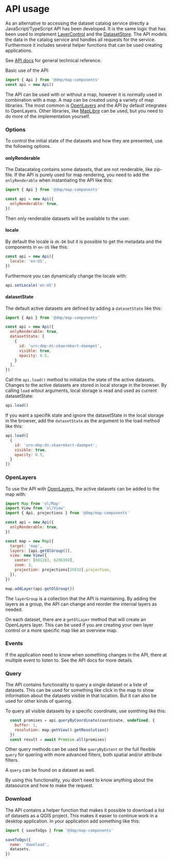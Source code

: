 # API usage

As an alternative to accessing the dataset catalog service directly a JavaScript/TypeScript API has been developed. It is the same logic that has been used to implement [LayerControl](#layercontrol) and the [DatasetStore](#datasetstore). The API models the data in the catalog service and handles all requests for the service. Furthermore it includes several helper functions that can be used creating applications. 

See [API docs](https://npmdoc.miljoeportal.dk/map-components/) for general technical reference.

Basic use of the API:

```javascript
import { Api } from '@dmp/map-components'
const api = new Api()
```

The API can be used with or without a map, however it is normally used in combination with a map. A map can be created using a variety of map libraries. The most common is [OpenLayers](https://openlayers.org/) and the API by default integrates to OpenLayers. Other libraries, like [MapLibre](https://maplibre.org/) can be used, but you need to do more of the implementation yourself.

### Options

To control the initial state of the datasets and how they are presented, use the following options.

#### onlyRenderable

The Datacatalog contains some datasets, that are not renderable, like zip-file. If the API is purely used for map rendering, you need to add the `onlyRenderable` when instantiating the API like this:

```javascript
import { Api } from '@dmp/map-components'

const api = new Api({
  onlyRenderable: true,
})
```
Then only renderable datasets will be available to the user.

#### locale

By default the locale is `dk-DK` but it is possible to get the metadata and the components in `en-US` like this:

```javascript
const api = new Api({
  locale: 'en-US',
})
```

Furthermore you can dynamically change the locale with:

```javascript
api.setLocale('en-US')
```

#### datasetState

The default active datasets are defined by adding a `datasetState` like this:

```javascript
import { Api } from '@dmp/map-components'

const api = new Api({
  onlyRenderable: true,
  datasetState: [
    { 
      id: 'urn:dmp:ds:skaermkort-daempet', 
      visible: true, 
      opacity: 0.5,
    }
  ],
})
```

Call the `api.load()` method to initialize the state of the active datasets. Changes to the active datasets are stored in local storage in the browser. By calling `load` witout arguments, local storage is read and used as current datasetState:
```javascript
api.load()
```

If you want a specifik state and ignore the datasetState in the local storage in the browser, add the `datasetState` as the argument to the load method like this:
```javascript
api.load([
  { 
    id: 'urn:dmp:ds:skaermkort-daempet', 
    visible: true, 
    opacity: 0.5,
  }
])
```

### OpenLayers

To use the API with [OpenLayers](https://openlayers.org/), the active datasets can be added to the map with:
```javascript
import Map from 'ol/Map'
import View from 'ol/View'
import { Api, projections } from '@dmp/map-components'

const api = new Api({
  onlyRenderable: true,
})

const map = new Map({
  target: 'map',
  layers: [api.getOlGroup()],
  view: new View({
    center: [601283, 6206304],
    zoom: 3,
    projection: projections[25832].projection,
  }),
})

map.addLayer(api.getOlGroup())
```

The `layerGroup` is a collection that the API is maintaining. By adding the layers as a group, the API can change and reorder the internal layers as needed.

On each dataset, there are a `getOlLayer` method that will create an OpenLayers layer. This can be used if you are creating your own layer control or a more specific map like an overview map.

### Events

If the application need to know when something changes in the API, there at multiple event to listen to. See the API docs for more details.

### Query

The API contains functionality to query a single dataset or a liste of datasets. This can be used for something like click in the map to show information about the datasets visible in that location. But it can also be used for other kinds of quering.

To query all visible datasets by a specific coordinate, use somthing like this:

```javascript
  const promises = api.queryByCoordinate(coordinate, undefined, {
    buffer: 1,
    resolution: map.getView().getResolution()
  })
  const result = await Promise.all(promises)
```
Other query methods can be used like `queryByExtent` or the full flexible `query` for queriing with more advanced filters, both spatial and/or attribute filters.

A `query` can be found on a dataset as well.

By using this functionality, you don't need to know anything about the datasource and how to make the request.

### Download

The API contains a helper function that makes it possible to download a list of datasets as a QGIS project. This makes it easier to continue work in a desktop application. In your application add something like this:

```javascript
import { saveToQgs } from '@dmp/map-components'

saveToQgs({ 
  name: 'download',
  datasets,
})
```
